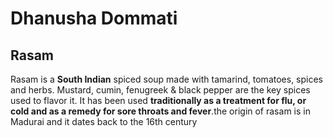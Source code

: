 # Dhanusha Dommati
## Rasam
Rasam is a **South Indian** spiced soup made with tamarind, tomatoes, spices and herbs. Mustard, cumin, fenugreek & black pepper are the key spices used to flavor it. It has been used **traditionally as a treatment for flu, or cold and as a remedy for sore throats and fever**.the origin of rasam is in Madurai and it dates back to the 16th century 
